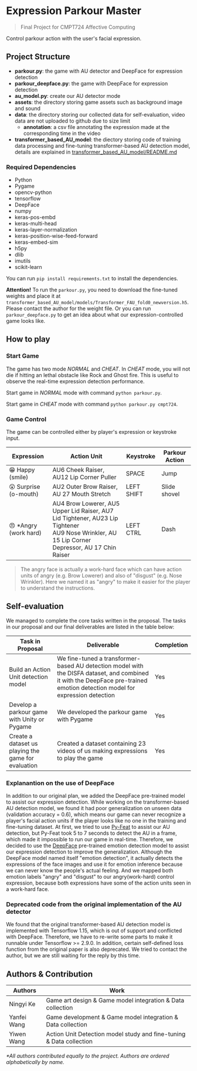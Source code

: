 # Expression Parkour Master
> Final Project for CMPT724 Affective Computing

Control parkour action with the user's facial expression. 

## Project Structure

- **parkour.py**: the game with AU detector and DeepFace for expression detection
- **parkour_deepface.py**: the game with DeepFace for expression detection
- **au_model.py**: create our AU detector mode
- **assets**: the directory storing game assets such as background image and sound
- **data**: the directory storing our collected data for self-evaluation, video data are not uploaded to github due to size limit
    - **annotation**: a csv file annotating the expression made at the corresponding time in the video
- **transformer_based_AU_model**: the diectory storing code of training data processing and fine-tuning transformer-based AU detection model, details are explained in [transformer_based_AU_model/README.md](./transformer_based_AU_model/README.md)


### Required Dependencies
- Python
- Pygame
- opencv-python
- tensorflow
- DeepFace
- numpy
- keras-pos-embd
- keras-multi-head
- keras-layer-normalization
- keras-position-wise-feed-forward
- keras-embed-sim
- h5py
- dlib
- imutils
- scikit-learn

You can run `pip install requirements.txt` to install the dependencies.

**Attention!** To run the `parkour.py`, you need to download the fine-tuned weights and place it at `transformer_based_AU_model/models/Transformer_FAU_fold0_newversion.h5`. Please contact the author for the weight file. Or you can run `parkour_deepface.py` to get an idea about what our expression-controlled game looks like. 

## How to play
### Start Game

The game has two mode _NORMAL_ and _CHEAT_. In _CHEAT_ mode, you will not die if hitting an lethal obstacle like Rock and Ghost fire. This is useful to observe the real-time expression detection performance.

Start game in _NORMAL_ mode with command `python parkour.py`.

Start game in _CHEAT_ mode with command `python parkour.py cmpt724`.

### Game Control

The game can be controlled either by player's expression or keystroke input.

| Expression | Action Unit | Keystroke | Parkour Action |
|-|-|-|-|
| 😁 Happy (smile) | AU6 Cheek Raiser, AU12 Lip Corner Puller | SPACE | Jump |
| 😲 Surprise (o-mouth) | AU2 Outer Brow Raiser, AU 27 Mouth Stretch | LEFT SHIFT | Slide shovel |
| 😠 *Angry (work hard) | AU4 Brow Lowerer, AU5 Upper Lid Raiser, AU7 Lid Tightener, AU23 Lip Tightener <br> AU9 Nose Wrinkler, AU 15 Lip Corner Depressor, AU 17 Chin Raiser | LEFT CTRL  | Dash |

> The angry face is actually a work-hard face which can have action units of angry (e.g. Brow Lowerer) and also of "disgust" (e.g. Nose Wrinkler). Here we named it as "angry" to make it easier for the player to understand the instructions.

## Self-evaluation

We managed to complete the core tasks written in the proposal. The tasks in our proposal and our final deliverables are listed in the table below:

|Task in Proposal | Deliverable | Completion |
|- |- | -|
| Build an Action Unit detection model | We fine-tuned a transformer-based AU detection model with the DISFA dataset, and combined it with the DeepFace pre-trained emotion detection model for expression detection | Yes |
| Develop a parkour game with Unity or Pygame | We developed the parkour game with Pygame   | Yes |
| Create a dataset us playing the game for evaluation | Created a dataset containing 23 videos of us making expressions to play the game | Yes |
### Explanantion on the use of DeepFace
In addition to our original plan, we added the DeepFace pre-trained model to assist our expression detection. While working on the transformer-based AU detection model, we found it had poor generalization on unseen data (validation accuracy = 0.6), which means our game can never recognize a player's facial action units if the player looks like no one in the training and fine-tuning dataset. At first, we tried to use [Py-Feat](https://py-feat.org/pages/intro.html) to assist our AU detection, but Py-Feat took 5 to 7 seconds to detect the AU in a frame, which made it impossible to run our game in real-time. Therefore, we decided to use the [DeepFace](https://github.com/serengil/deepface) pre-trained emotion detection model to assist our expression detection to improve the generalization. Although the DeepFace model named itself "emotion detection", it actually detects the expressions of the face images and use it for emotion inference because we can never know the people's actual feeling. And we mapped both emotion labels "angry" and "disgust" to our angry(work-hard) control expression, because both expressions have some of the action units seen in a work-hard face.
### Deprecated code from the original implementation of the AU detector
We found that the original transformer-based AU detection model is implemented with Tensorflow 1.15, which is out of support and conflicted with DeepFace. Therefore, we have to re-write some parts to make it runnable under Tensorflow >= 2.9.0. In addition, certain self-defined loss function from the original paper is also deprecated. We tried to contact the author, but we are still waiting for the reply by this time.

## Authors & Contribution
|Authors | Work |
|- | - |
|Ningyi Ke | Game art design & Game model integration & Data collection |
|Yanfei Wang | Game development & Game model integration & Data collection |
|Yiwen Wang | Action Unit Detection model study and fine-tuning & Data collection |

_*All authors contributed equally to the project. Authors are ordered alphabetically by name._
